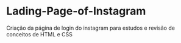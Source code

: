 # Lading-Page-of-Instagram
Criação da página de login do instagram para estudos e revisão de conceitos de HTML e CSS 
